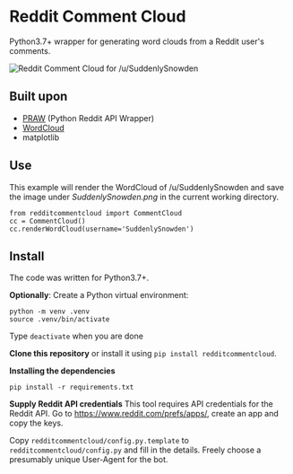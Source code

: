 # Reddit Comment Cloud

Python3.7+ wrapper for generating word clouds from a Reddit user's comments.

![Reddit Comment Cloud for /u/SuddenlySnowden](SuddenlySnowden.png)

## Built upon
+ [PRAW](https://github.com/praw-dev/praw) (Python Reddit API Wrapper)
+ [WordCloud](https://github.com/amueller/word_cloud)
+ matplotlib

## Use
This example will render the WordCloud of /u/SuddenlySnowden and save the image under _SuddenlySnowden.png_ in the current working directory.

```
from redditcommentcloud import CommentCloud
cc = CommentCloud()
cc.renderWordCloud(username='SuddenlySnowden')
```


## Install
The code was written for Python3.7+.

__Optionally__: Create a Python virtual environment:
```
python -m venv .venv
source .venv/bin/activate
```
Type `deactivate` when you are done

__Clone this repository__ or install it using `pip install redditcommentcloud`.

__Installing the dependencies__
```
pip install -r requirements.txt
```

__Supply Reddit API credentials__
This tool requires API credentials for the Reddit API.
Go to https://www.reddit.com/prefs/apps/, create an app and copy the keys.

Copy `redditcommentcloud/config.py.template` to `redditcommentcloud/config.py` and fill in the details.
Freely choose a presumably unique User-Agent for the bot.
